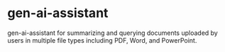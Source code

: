 # gen-ai-assistant
gen-ai-assistant for summarizing and querying documents uploaded by users in multiple file types including PDF, Word, and PowerPoint.
